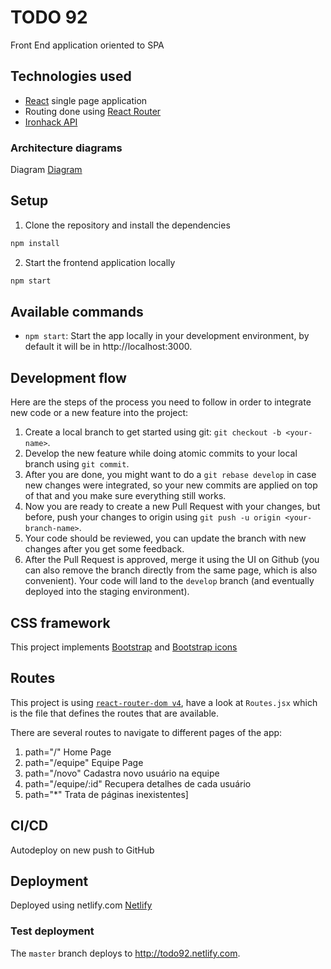 # TODO 92

Front End application oriented to SPA

## Technologies used

- [React](https://reactjs.org/) single page application
- Routing done using [React Router](https://reacttraining.com/react-router/web/guides/philosophy)
- [Ironhack API](https://ironrest.herokuapp.com/todo92/) 

### Architecture diagrams

Diagram
[Diagram](/src/assets/diagram.png)

## Setup

1. Clone the repository and install the dependencies
```bash
npm install
```
2. Start the frontend application locally
```bash
npm start
```

## Available commands

* `npm start`: Start the app locally in your development environment, by default it will be in http://localhost:3000.

## Development flow

Here are the steps of the process you need to follow in order to integrate new code or a new feature into the project:

1. Create a local branch to get started using git: `git checkout -b <your-name>`.
1. Develop the new feature while doing atomic commits to your local branch using `git commit`.
1. After you are done, you might want to do a `git rebase develop` in case new changes were integrated, so your new commits are applied on top of that and you make sure everything still works.
1. Now you are ready to create a new Pull Request with your changes, but before, push your changes to origin using `git push -u origin <your-branch-name>`.
1. Your code should be reviewed, you can update the branch with new changes after you get some feedback.
1. After the Pull Request is approved, merge it using the UI on Github (you can also remove the branch directly from the same page, which is also convenient). Your code will land to the `develop` branch (and eventually deployed into the staging environment).

## CSS framework

This project implements [Bootstrap](https://getbootstrap.com) and [Bootstrap icons](https://icons.getbootstrap.com/)

## Routes

This project is using [`react-router-dom v4`](https://reacttraining.com/react-router/core), have a look at `Routes.jsx` which is the file that defines the routes that are available.

There are several routes to navigate to different pages of the app:

1. path="/" Home Page
1. path="/equipe" Equipe Page
1. path="/novo" Cadastra novo usuário na equipe
1. path="/equipe/:id" Recupera detalhes de cada usuário
1. path="*" Trata de páginas inexistentes\]

## CI/CD

Autodeploy on new push to GitHub

## Deployment

Deployed using netlify.com
[Netlify](https://www.netlify.com/)

### Test deployment

The `master` branch deploys to http://todo92.netlify.com.